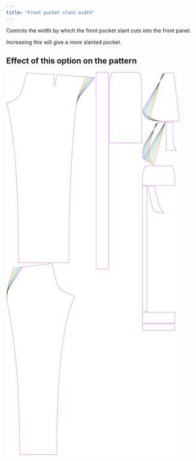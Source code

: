 ```yaml
---
title: "Front pocket slant width"
---
```


Controls the width by which the front pocket slant cuts into the front panel.

Increasing this will give a more slanted pocket.

## Effect of this option on the pattern

![This image shows the effect of this option by superimposing several variants that have a different value for this option](charlie_frontpocketslantwidth_sample.svg "Effect of this option on the pattern")
